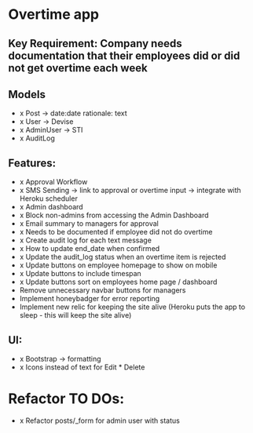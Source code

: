 # Overtime app

## Key Requirement: Company needs documentation that their employees did or did not get overtime each week

## Models
- x Post -> date:date rationale: text
- x User -> Devise
- x AdminUser -> STI
- x AuditLog

## Features:
- x Approval Workflow
- x SMS Sending -> link to approval or overtime input -> integrate with Heroku scheduler
- x Admin dashboard
- x Block non-admins from accessing the Admin Dashboard
- x Email summary to managers for approval
- x Needs to be documented if employee did not do overtime
- x Create audit log for each text message
- x How to update end_date when confirmed
- x Update the audit_log status when an overtime item is rejected
- x Update buttons on employee homepage to show on mobile
- x Update buttons to include timespan
- x Update buttons sort on employees home page / dashboard
- Remove unnecessary navbar buttons for managers
- Implement honeybadger for error reporting
- Implement new relic for keeping the site alive (Heroku puts the app to sleep - this will keep the site alive)

## UI:
- x Bootstrap -> formatting
- x Icons instead of text for Edit * Delete

# Refactor TO DOs:
- x Refactor posts/_form for admin user with status
